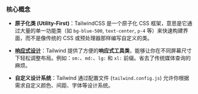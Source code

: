 ### **核心概念**

- **原子化类 (Utility-First)**：TailwindCSS 是一个原子化 CSS 框架，意思是它通过大量的单一功能类（如 `bg-blue-500`, `text-center`, `p-4` 等）来快速构建界面，而不是像传统的 CSS 或预处理器那样编写自定义的类。

- **[响应式设计](响应式设计和移动优先开发原则.md)**：Tailwind 提供了方便的**响应式工具类**，能够让你在不同屏幕尺寸下轻松调整布局。例如：`sm:`、`md:`、`lg:` 和 `xl:` 前缀。省去了传统媒体查询的麻烦。

- **自定义设计系统**：Tailwind 通过配置文件 (`tailwind.config.js`) 允许你根据需求自定义颜色、间距、字体等设计系统。
